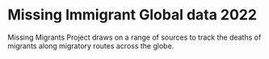 # Missing Immigrant Global data 2022
 Missing Migrants Project draws on a range of sources to track the deaths of migrants along migratory routes across the globe.
